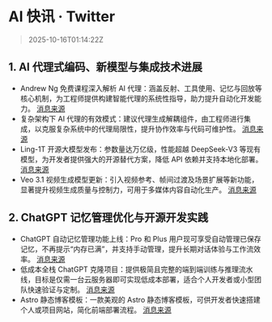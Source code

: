# AI 快讯 · Twitter

> 2025-10-16T01:14:22Z

## 1. AI 代理式编码、新模型与集成技术进展

- Andrew Ng 免费课程深入解析 AI 代理：涵盖反射、工具使用、记忆与回放等核心机制，为工程师提供构建智能代理的系统性指导，助力提升自动化开发能力。 [消息来源](https://x.com/Hesamation/status/1978617981547450451)
- 复杂架构下 AI 代理的有效模式：建议代理生成解耦组件，由工程师进行集成，以克服复杂系统中的代理局限性，提升协作效率与代码可维护性。 [消息来源](https://x.com/tom_doerr/status/1978595901728764336)
- Ling-1T 开源大模型发布：参数量达万亿级，性能超越 DeepSeek-V3 等现有模型，为开发者提供强大的开源替代方案，降低 API 依赖并支持本地化部署。 [消息来源](https://x.com/hasantoxr/status/1978582581810532663)
- Veo 3.1 视频生成模型更新：引入视频参考、帧间过渡及场景扩展等新功能，显著提升视频生成质量与控制力，可用于多媒体内容自动化生产。 [消息来源](https://x.com/CodeByPoonam/status/1978589114925818314)

## 2. ChatGPT 记忆管理优化与开源开发实践

- ChatGPT 自动记忆管理功能上线：Pro 和 Plus 用户现可享受自动管理已保存记忆，不再提示“内存已满”，并支持手动管理，提升长期对话体验与工作流效率。 [消息来源](https://x.com/imxiaohu/status/1978630564942102933)
- 低成本全栈 ChatGPT 克隆项目：提供极简且完整的端到端训练与推理流水线，目标是仅需一台云服务器即可实现低成本部署，适合个人开发者或小型团队快速验证与定制。 [消息来源](https://x.com/geekbb/status/1978624514037596260)
- Astro 静态博客模板：一款美观的 Astro 静态博客模板，可供开发者快速搭建个人或项目网站，简化前端部署流程。 [消息来源](https://x.com/geekbb/status/1978616594910830805)
